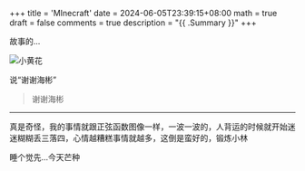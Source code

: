 +++
title = 'MInecraft'
date = 2024-06-05T23:39:15+08:00
math = true 
draft = false
comments = true
description = "{{ .Summary }}"
+++

故事的...

![小黄花](https://pic4.zhimg.com/80/v2-f6598674aa505a28aa1323fdbb6b4677_1440w.webp)



说“谢谢海彬”

>谢谢海彬



-----

真是奇怪，我的事情就跟正弦函数图像一样，一波一波的，人背运的时候就开始迷迷糊糊丢三落四，心情越糟糕事情就越多，这倒是蛮好的，锻炼小林

睡个觉先...今天芒种
